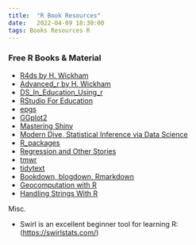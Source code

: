 ```yaml
---
title:  "R Book Resources"
date:   2022-04-09 18:30:00
tags: Books Resources R
---
```


### Free R Books & Material

- [R4ds by H. Wickham](https://r4ds.had.co.nz/)
- [Advanced_r by H. Wickham](https://adv-r.hadley.nz/)
- [DS_In_Education_Using_r](https://datascienceineducation.com/)
- [RStudio For Education](https://rstudio4edu.github.io/rstudio4edu-book/)
- [epgs](https://engineering-shiny.org/)
- [GGplot2](https://ggplot2-book.org/index.html)
- [Mastering Shiny](https://mastering-shiny.org/)
- [Modern Dive, Statistical Inference via Data Science](https://moderndive.com/)
- [R_packages](https://r-pkgs.org/)
- [Regression and Other Stories](https://avehtari.github.io/ROS-Examples/)
- [tmwr](https://tmwr.org)
- [tidytext](https://www.tidytextmining.com/)
- [Bookdown, blogdown, Rmarkdown](https://bookdown.org)
- [Geocomputation with R](https://geocompr.robinlovelace.net/)
- [Handling Strings With R](http://www.gastonsanchez.com/r4strings/)

Misc. 

- Swirl is an excellent beginner tool for learning R: (https://swirlstats.com/)
